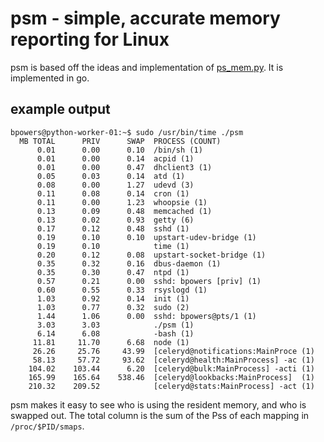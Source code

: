 psm - simple, accurate memory reporting for Linux
=================================================

psm is based off the ideas and implementation of
[ps_mem.py](https://github.com/pixelb/scripts/commits/master/scripts/ps_mem.py).
It is implemented in go.

example output
--------------

    bpowers@python-worker-01:~$ sudo /usr/bin/time ./psm
      MB TOTAL      PRIV      SWAP	PROCESS (COUNT)
          0.01      0.00      0.10	/bin/sh (1)
          0.01      0.00      0.14	acpid (1)
          0.01      0.00      0.47	dhclient3 (1)
          0.05      0.03      0.14	atd (1)
          0.08      0.00      1.27	udevd (3)
          0.11      0.08      0.14	cron (1)
          0.11      0.00      1.23	whoopsie (1)
          0.13      0.09      0.48	memcached (1)
          0.13      0.02      0.93	getty (6)
          0.17      0.12      0.48	sshd (1)
          0.19      0.10      0.10	upstart-udev-bridge (1)
          0.19      0.10          	time (1)
          0.20      0.12      0.08	upstart-socket-bridge (1)
          0.35      0.32      0.16	dbus-daemon (1)
          0.35      0.30      0.47	ntpd (1)
          0.57      0.21      0.00	sshd: bpowers [priv] (1)
          0.60      0.55      0.33	rsyslogd (1)
          1.03      0.92      0.14	init (1)
          1.03      0.77      0.32	sudo (2)
          1.44      1.06      0.00	sshd: bpowers@pts/1 (1)
          3.03      3.03          	./psm (1)
          6.14      6.08          	-bash (1)
         11.81     11.70      6.68	node (1)
         26.26     25.76     43.99	[celeryd@notifications:MainProce (1)
         58.13     57.72     93.62	[celeryd@health:MainProcess] -ac (1)
        104.02    103.44      6.20	[celeryd@bulk:MainProcess] -acti (1)
        165.99    165.64    538.46	[celeryd@lookbacks:MainProcess]  (1)
        210.32    209.52          	[celeryd@stats:MainProcess] -act (1)

psm makes it easy to see who is using the resident memory, and who is
swapped out.  The total column is the sum of the Pss of each mapping
in `/proc/$PID/smaps`.
